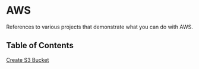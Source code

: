 # AWS

References to various projects that demonstrate what you can do with AWS.

## Table of Contents

[Create S3 Bucket](https://github.com/TallDave67/aws_create_s3_bucket)

